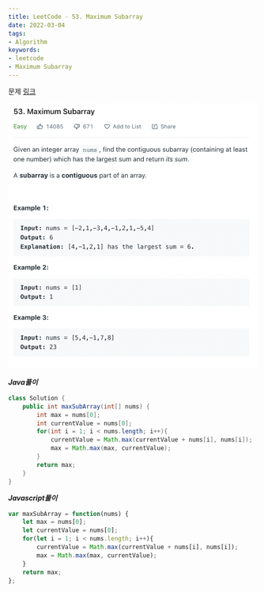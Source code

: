 ```yaml
---
title: LeetCode - 53. Maximum Subarray
date: 2022-03-04
tags:
- Algorithm
keywords:
- leetcode
- Maximum Subarray
---
```


문제 [링크](https://leetcode.com/problems/maximum-subarray)

![](problem.png)


_**Java풀이**_
```java
class Solution {
    public int maxSubArray(int[] nums) {
        int max = nums[0];
        int currentValue = nums[0];
        for(int i = 1; i < nums.length; i++){
            currentValue = Math.max(currentValue + nums[i], nums[i]);
            max = Math.max(max, currentValue);
        }
        return max;
    }
}
```

_**Javascript풀이**_
```javascript
var maxSubArray = function(nums) {
    let max = nums[0];
    let currentValue = nums[0];
    for(let i = 1; i < nums.length; i++){
        currentValue = Math.max(currentValue + nums[i], nums[i]);
        max = Math.max(max, currentValue);
    }
    return max;
};
```
